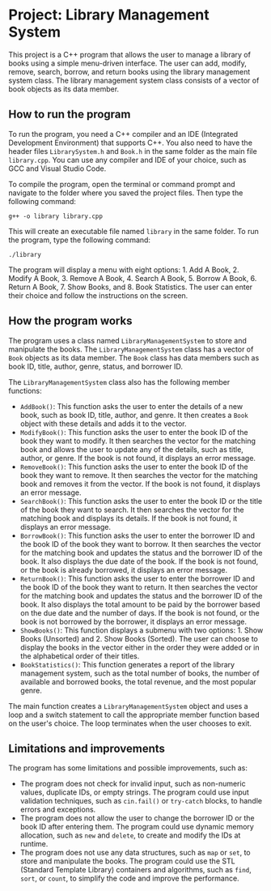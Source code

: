 # Project: Library Management System

This project is a C++ program that allows the user to manage a library of books using a simple menu-driven interface. The user can add, modify, remove, search, borrow, and return books using the library management system class. The library management system class consists of a vector of book objects as its data member.

## How to run the program

To run the program, you need a C++ compiler and an IDE (Integrated Development Environment) that supports C++. You also need to have the header files `LibrarySystem.h` and `Book.h` in the same folder as the main file `library.cpp`. You can use any compiler and IDE of your choice, such as GCC and Visual Studio Code. 

To compile the program, open the terminal or command prompt and navigate to the folder where you saved the project files. Then type the following command:

`g++ -o library library.cpp`

This will create an executable file named `library` in the same folder. To run the program, type the following command:

`./library`

The program will display a menu with eight options: 1. Add A Book, 2. Modify A Book, 3. Remove A Book, 4. Search A Book, 5. Borrow A Book, 6. Return A Book, 7. Show Books, and 8. Book Statistics. The user can enter their choice and follow the instructions on the screen.

## How the program works

The program uses a class named `LibraryManagementSystem` to store and manipulate the books. The `LibraryManagementSystem` class has a vector of `Book` objects as its data member. The `Book` class has data members such as book ID, title, author, genre, status, and borrower ID.

The `LibraryManagementSystem` class also has the following member functions:

- `AddBook()`: This function asks the user to enter the details of a new book, such as book ID, title, author, and genre. It then creates a `Book` object with these details and adds it to the vector.
- `ModifyBook()`: This function asks the user to enter the book ID of the book they want to modify. It then searches the vector for the matching book and allows the user to update any of the details, such as title, author, or genre. If the book is not found, it displays an error message.
- `RemoveBook()`: This function asks the user to enter the book ID of the book they want to remove. It then searches the vector for the matching book and removes it from the vector. If the book is not found, it displays an error message.
- `SearchBook()`: This function asks the user to enter the book ID or the title of the book they want to search. It then searches the vector for the matching book and displays its details. If the book is not found, it displays an error message.
- `BorrowBook()`: This function asks the user to enter the borrower ID and the book ID of the book they want to borrow. It then searches the vector for the matching book and updates the status and the borrower ID of the book. It also displays the due date of the book. If the book is not found, or the book is already borrowed, it displays an error message.
- `ReturnBook()`: This function asks the user to enter the borrower ID and the book ID of the book they want to return. It then searches the vector for the matching book and updates the status and the borrower ID of the book. It also displays the total amount to be paid by the borrower based on the due date and the number of days. If the book is not found, or the book is not borrowed by the borrower, it displays an error message.
- `ShowBooks()`: This function displays a submenu with two options: 1. Show Books (Unsorted) and 2. Show Books (Sorted). The user can choose to display the books in the vector either in the order they were added or in the alphabetical order of their titles.
- `BookStatistics()`: This function generates a report of the library management system, such as the total number of books, the number of available and borrowed books, the total revenue, and the most popular genre.

The main function creates a `LibraryManagementSystem` object and uses a loop and a switch statement to call the appropriate member function based on the user's choice. The loop terminates when the user chooses to exit.

## Limitations and improvements

The program has some limitations and possible improvements, such as:

- The program does not check for invalid input, such as non-numeric values, duplicate IDs, or empty strings. The program could use input validation techniques, such as `cin.fail()` or `try-catch` blocks, to handle errors and exceptions.
- The program does not allow the user to change the borrower ID or the book ID after entering them. The program could use dynamic memory allocation, such as `new` and `delete`, to create and modify the IDs at runtime.
- The program does not use any data structures, such as `map` or `set`, to store and manipulate the books. The program could use the STL (Standard Template Library) containers and algorithms, such as `find`, `sort`, or `count`, to simplify the code and improve the performance.
